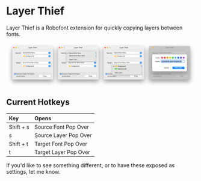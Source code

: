 # Layer Thief
 Layer Thief is a Robofont extension for quickly copying layers between fonts.

[![Layer Thief UI](https://github.com/rdmcmurray/layer-thief/blob/master/resources/lt-screenshot-01.png)](https://github.com/rdmcmurray/layer-thief/blob/master/resources/lt-screenshot-01.png?raw=true)

## Current Hotkeys
| Key | Opens |
|:-|:-|
| Shift + s | Source Font Pop Over |
| s | Source Layer Pop Over |
| Shift + t | Target Font Pop Over |
| t | Target Layer Pop Over |

If you'd like to see something different, or to have these exposed as settings, let me know.